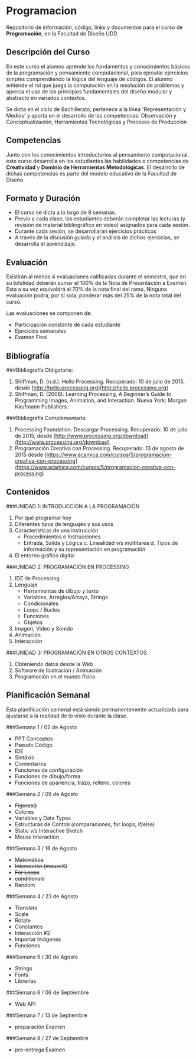 # Programacion
Repositorio de información, código, links y documentos para el curso de **Programación**, en la Facultad de Diseño UDD.


## Descripción del Curso
En este curso el alumno aprende los fundamentos y conocimientos básicos de la programación y pensamiento computacional, para ejecutar ejercicios simples comprendiendo la lógica del lenguaje de códigos. El alumno entiende el rol que juega la computación en la resolución de problemas y aprecia el uso de los principios fundamentales del diseño modular y abstracto en variados contextos. 

Se dicta en el ciclo de Bachillerato, pertenece a la línea 'Representación y Medios' y aporta en el desarrollo de las competencias: Observación y Conceptualización, Herramientas Tecnológicas y Procesos de Producción

## Competencias
Junto con los conocimientos introductorios al pensamiento computacional, este curso desarrolla en los estudiantes las habilidades o competencias de **Creatividad** y **Dominio de Herramientas Metodológicas**. El desarrollo de dichas competencias es parte del modelo educativo de la Facultad de Diseño.

## Formato y Duración
* El curso se dicta a lo largo de 8 semanas.
* Previo a cada clase, los estudiantes deberán completar las lecturas (y revisión de material bibliográfico en video) asignados para cada sesión.
* Durante cada sesión, se desarrollarán ejercicios prácticos
* A través de la discusión guiada y el análisis de dichos ejercicios, se desarrolla el aprendizaje.

## Evaluación
Existirán al menos 4 evaluaciones calificadas durante el semestre, que en su totalidad deberán sumar el 100% de la Nota de Presentación a Examen.Esta a su vez equivaldrá al 70% de la nota final del ramo.Ninguna evaluación podrá, por sí sola, ponderar más del 25% de la nota total del curso.
Las evaluaciones se componen de:
* Participación constante de cada estudiante
* Ejercicios semanales
* Examen Final

## Bibliografía
###Bibliografía Obligatoria:1.	Shiffman, D. (n.d.). Hello Processing. Recuperado: 10 de julio de 2015, desde [http://hello.processing.org](http://hello.processing.org) 2.	 Shiffman, D. (2008). Learning Processing, A Beginner’s Guide to Programming Images, Animation, and Interaction. Nueva York: Morgan Kaufmann Publishers.###Bibliografía Complementaria:1.	Processing Foundation. Descargar Processing. Recuperado: 10 de julio de 2015, desde [http://www.processing.org/download](http://www.processing.org/download) 2.	Programación Creativa con Processing. Recuperado: 13 de agosto de 2015 desde [https://www.acamica.com/cursos/5/programacion-creativa-con-processing](https://www.acamica.com/cursos/5/programacion-creativa-con-processing) 


## Contenidos


###UNIDAD 1: INTRODUCCIÓN A LA PROGRAMACIÓN
1.	Por qué programar hoy
2.	Diferentes tipos de lenguajes y sus usos
3.	Características de una instrucción
	- Procedimientos e Instrucciones
	- Entrada, Salida y Lógica
	c.	Linealidad v/s multitarea
	d.	Tipos de información y su representación en programación
4. El entorno gráfico digital


###UNIDAD 2: PROGRAMACIÓN EN PROCESSING
1.	IDE de Processing
2.	Lenguaje
	* 	Herramientas de dibujo y texto
	* 	Variables, Arreglos/Arrays, Strings
	* 	Condicionales
	* 	Loops / Bucles
	* 	Funciones
	* 	Objetos
3.	Imagen, Video y Sonido
4.	Animación
5. Interacción


###UNIDAD 3: PROGRAMACIÓN EN OTROS CONTEXTOS
1.	Obteniendo datos desde la Web
2.	Software de Ilustración / Animación
3.	Programación en el mundo físico


## Planificación Semanal
Esta planificación semenal está siendo permanentemente actualizada para ajustarse a la realidad de lo visto durante la clase.

###Semana 1 / 02 de Agosto
* PPT Conceptos
* Pseudo Código
* IDE
* Sintáxis
* Comentarios
* Funciones de configuración
* Funciones de dibujo/forma
* Funciones de apariencia, trazo, relleno, colores


###Semana 2 / 09 de Agosto
* ~~Figuras()~~
* Colores
* Variables y Data Types
* Estructuras de Control (comparaciones, for loops, if/else)
* Static v/s Interactive Sketch
* Mouse Interaction

###Semana 3 / 16 de Agosto
* ~~Matemática~~
* ~~Interacción (mouseX)~~
* ~~For Loops~~
* ~~conditionals~~
* Random

###Semana 4 / 23 de Agosto
* Translate
* Scale
* Rotate
* Constantes
* Interacción #2
* Importar Imágenes
* Funciones

###Semana 5 / 30 de Agosto
* Strings
* Fonts
* Librerías

###Semana 6 / 06 de Septiembre
* Web API

###Semana 7 / 13 de Septiembre
* preparación Examen

###Semana 8 / 27 de Septiembre
* pre-entrega Examen


